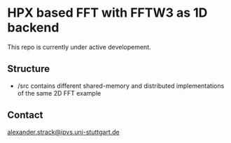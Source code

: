 # HPX based FFT with FFTW3 as 1D backend

This repo is currently under active developement.
## Structure

- /src contains different shared-memory and distributed implementations 
of the same 2D FFT example


## Contact

alexander.strack@ipvs.uni-stuttgart.de
